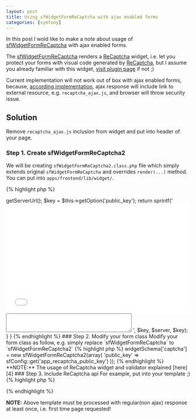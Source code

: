 ```yaml
---
layout: post
title: Using sfWidgetFormReCaptcha with ajax enabled forms
categories: [symfony]
---
```


In this post I wold like to make a note about usage of [sfWidgetFormReCaptcha][1] with ajax enabled forms.

The [sfWidgetFormReCaptcha][1] renders a [ReCaptcha][3] widget, i.e. let you protect your forms with visual code generated by [ReCaptcha][3], but I assume you already familiar with this widget, [visit plugin page][2] if not ;)

Current implementation will not work out of box with ajax enabled forms, because, [according implementation][1], ajax response will include link to external resource, e.g. `recaptcha_ajax.js`, and browser will throw security issue.

## Solution

Remove `recaptcha_ajax.js` inclusion from widget and put into header of your page.

### Step 1. Create sfWidgetFormReCaptcha2

We will be creating `sfWidgetFormReCaptcha2.class.php` file which simply extends original `sfWidgetFormReCaptcha` and overrides `render(...)` method. You can put into `apps/frontend/lib/widget/`.

{% highlight php %}
<?php

class sfWidgetFormReCaptcha2 extends sfWidgetFormReCaptcha
{
  /**
   * @see sfWidgetFormReCaptcha
   */
  public function render($name, $value = null, $attributes = array(), $errors = array())
  {
    $server = $this->getServerUrl();
    $key = $this->getOption('public_key');

    return sprintf('
    <div id="recaptcha_div"></div>

    <script type="text/javascript">
    Recaptcha.create("%s",
      "recaptcha_div", {
         theme: "red",
         callback: Recaptcha.focus_response_field
      });
    </script>
    <noscript>
      <iframe src="%s/noscript?k=%s" height="300" width="500" frameborder="0"></iframe><br />
      <textarea name="recaptcha_challenge_field" rows="3" cols="40"></textarea>
      <input type="hidden" name="recaptcha_response_field" value="manual_challenge" />
    </noscript>
    ', $key, $server, $key);
  }
}
{% endhighlight %}

### Step 2. Modify your form class

Modify your form class as follow, e.g. simply replace `sfWidgetFormReCaptcha` to `sfWidgetFormReCaptcha2` 

{% highlight php %}
<?php
    $this->widgetSchema['captcha'] = new sfWidgetFormReCaptcha2(array(
      'public_key' => sfConfig::get('app_recaptcha_public_key')
    ));
{% endhighlight %}

**NOTE:** The usage of ReCaptcha widget and validator explained [here][4]

### Step 3. Include ReCaptcha api

For example, put into your template ;)

{% highlight php %}
<?php use_javascript('http://api.recaptcha.net/js/recaptcha_ajax.js') ?>
{% endhighlight %}

**NOTE:** Above template must be processed with regular(non ajax) response at least once, i.e. first time page requested!

[1]: http://trac.symfony-project.org/browser/plugins/sfFormExtraPlugin/lib/widget/sfWidgetFormReCaptcha.class.php
[2]: http://www.symfony-project.org/plugins/sfFormExtraPlugin
[3]: http://recaptcha.net/
[4]: http://www.symfony-project.org/blog/2008/10/18/spice-up-your-forms-with-some-nice-widgets-and-validators
